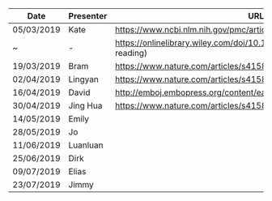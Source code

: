 
Date       | Presenter | URL
-----------|-----------|-------------------------------------------------------------------------------
05/03/2019 | Kate      | https://www.ncbi.nlm.nih.gov/pmc/articles/PMC6057994/
~          |  -        | https://onlinelibrary.wiley.com/doi/10.1002/gepi.22188 (suggested reading)
19/03/2019 | Bram      | https://www.nature.com/articles/s41588-019-0350-x
02/04/2019 | Lingyan   | https://www.nature.com/articles/s41588-018-0132-x
16/04/2019 | David     | http://emboj.embopress.org/content/early/2018/08/06/embj.201694813
30/04/2019 | Jing Hua  | https://www.nature.com/articles/s41588-018-0321-7
14/05/2019 | Emily
28/05/2019 | Jo
11/06/2019 | Luanluan
25/06/2019 | Dirk
09/07/2019 | Elias
23/07/2019 | Jimmy
